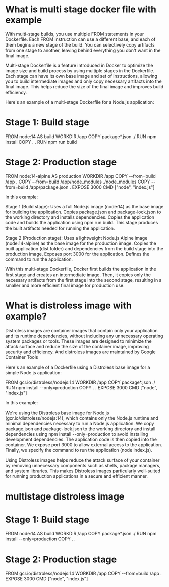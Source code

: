 # What is multi stage docker file with example 

With multi-stage builds, you use multiple FROM statements in your Dockerfile. Each FROM instruction can use a different base, and each of them begins a new stage of the build. You can selectively copy artifacts from one stage to another, leaving behind everything you don't want in the final image.

 Multi-stage Dockerfile is a feature introduced in Docker to optimize the image size and build process by using multiple stages in the Dockerfile. 
 Each stage can have its own base image and set of instructions, allowing you to build intermediate images and only copy necessary artifacts into the final image. 
 This helps reduce the size of the final image and improves build efficiency.

Here's an example of a multi-stage Dockerfile for a Node.js application:

# Stage 1: Build stage
FROM node:14 AS build
WORKDIR /app
COPY package*.json ./
RUN npm install
COPY . .
RUN npm run build

# Stage 2: Production stage
FROM node:14-alpine AS production
WORKDIR /app
COPY --from=build /app .
COPY --from=build /app/node_modules ./node_modules
COPY --from=build /app/package.json .
EXPOSE 3000
CMD ["node", "index.js"]


In this example:

Stage 1 (Build stage):
Uses a full Node.js image (node:14) as the base image for building the application.
Copies package.json and package-lock.json to the working directory and installs dependencies.
Copies the application code and builds the application using npm run build.
This stage produces the built artifacts needed for running the application.

Stage 2 (Production stage):
Uses a lightweight Node.js Alpine image (node:14-alpine) as the base image for the production image.
Copies the built application (dist folder) and dependencies from the build stage into the production image.
Exposes port 3000 for the application.
Defines the command to run the application.

With this multi-stage Dockerfile, Docker first builds the application in the first stage and creates an intermediate image. Then, it copies only the necessary artifacts from the first stage into the second stage, resulting in a smaller and more efficient final image for production use.

# What is distroless image with example?
Distroless images are container images that contain only your application and its runtime dependencies, without including any unnecessary operating system packages or tools. 
These images are designed to minimize the attack surface and reduce the size of the container image, improving security and efficiency.
And distroless images are maintained by Google Container Tools

Here's an example of a Dockerfile using a Distroless base image for a simple Node.js application:

FROM gcr.io/distroless/nodejs:14
WORKDIR /app
COPY package*.json ./
RUN npm install --only=production
COPY . .
EXPOSE 3000
CMD ["node", "index.js"]


In this example:

We're using the Distroless base image for Node.js (gcr.io/distroless/nodejs:14), which contains only the Node.js runtime and minimal dependencies necessary to run a Node.js application.
We copy package.json and package-lock.json to the working directory and install dependencies using npm install --only=production to avoid installing development dependencies.
The application code is then copied into the container.
We expose port 3000 to allow external access to the application.
Finally, we specify the command to run the application (node index.js).

Using Distroless images helps reduce the attack surface of your container by removing unnecessary components such as shells, package managers, and system libraries. This makes Distroless images particularly well-suited for running production applications in a secure and efficient manner.


# multistage distroless image 
# Stage 1: Build stage
FROM node:14 AS build
WORKDIR /app
COPY package*.json ./
RUN npm install --only=production
COPY . .

# Stage 2: Production stage
FROM gcr.io/distroless/nodejs:14
WORKDIR /app
COPY --from=build /app .
EXPOSE 3000
CMD ["node", "index.js"]


